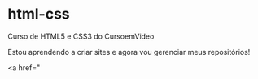 # html-css
Curso de HTML5 e CSS3 do CursoemVideo

Estou aprendendo a criar sites e agora vou gerenciar meus repositórios!

<a href="